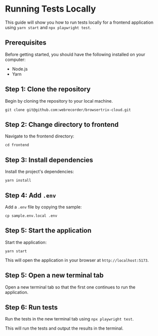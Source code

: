 # Running Tests Locally

This guide will show you how to run tests locally for a frontend application using `yarn start` and `npx playwright test`.

## Prerequisites

Before getting started, you should have the following installed on your computer:

- Node.js
- Yarn

## Step 1: Clone the repository

Begin by cloning the repository to your local machine.

`git clone git@github.com:webrecorder/browsertrix-cloud.git`

## Step 2: Change directory to frontend

Navigate to the frontend directory:

`cd frontend`

## Step 3: Install dependencies

Install the project's dependencies:

`yarn install`

## Step 4: Add `.env`

Add a `.env` file by copying the sample:

`cp sample.env.local .env`

## Step 5: Start the application

Start the application:

`yarn start`

This will open the application in your browser at `http://localhost:5173`.

## Step 5: Open a new terminal tab

Open a new terminal tab so that the first one continues to run the application.

## Step 6: Run tests

Run the tests in the new terminal tab using `npx playwright test`.

This will run the tests and output the results in the terminal.
